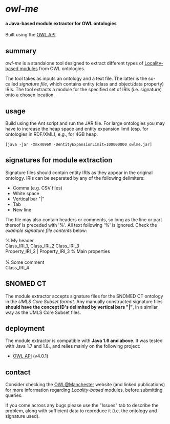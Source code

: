*owl-me*
====

#### a Java-based module extractor for OWL ontologies ####

Built using the [OWL API](http://owlapi.sourceforge.net/). 


summary
--------------------
*owl-me* is a standalone tool designed to extract different types of [Locality-based modules](http://owl.cs.manchester.ac.uk/research/modularity/) from OWL ontologies.

The tool takes as inputs an ontology and a text file. The latter is the so-called *signature file*, which contains entity (class and object/data property) IRIs. The tool extracts a module for the specified set of IRIs (i.e. signature) onto a chosen location.


usage
--------------------
Build using the Ant script and run the JAR file. For large ontologies you may have to increase the heap space and entity expansion limit (esp. for ontologies in RDF/XML), e.g., for 4GB heap:<br><br>
`[java -jar -Xmx4096M -DentityExpansionLimit=100000000 owlme.jar]`


signatures for module extraction
--------------------
Signature files should contain entity IRIs as they appear in the original ontology. IRIs can be separated by any of the following delimiters:
  * Comma (e.g. CSV files)
  * White space
  * Vertical bar "|"
  * Tab
  * New line

The file may also contain headers or comments, so long as the line or part thereof is preceded with '%'. All text following '%' is ignored. Check the *example signature file contents* below:

% My header<br>
Class_IRI_1, Class_IRI_2 Class_IRI_3<br>
Property_IRI_2 | Property_IRI_3    % Main properties<br>
<br>
% Some comment<br>
Class_IRI_4<br>


SNOMED CT
--------------------
The module extractor accepts signature files for the SNOMED CT ontology in the *UMLS Core Subset format*. Any manually constructed signature files **should have the concept ID's delimited by vertical bars "|"**, in a similar way as the UMLS Core Subset files.


deployment
--------------------
The module extractor is compatible with **Java 1.6 and above**. It was tested with Java 1.7 and 1.8., and relies mainly on the following project:

 * [OWL API](http://owlapi.sourceforge.net/) (v4.0.1)


contact
--------------------
Consider checking the [OWL@Manchester](http://owl.cs.manchester.ac.uk) website (and linked publications) for more information regarding _Locality-based_ modules, before submitting queries.

If you come across any bugs please use the "Issues" tab to describe the problem, along with sufficient data to reproduce it (i.e. the ontology and signature used).